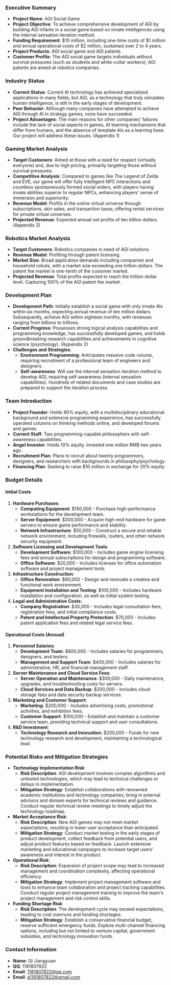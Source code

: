 ### Executive Summary
- **Project Name**: AGI Social Game
- **Project Objective**: To achieve comprehensive development of AGI by building AGI infants in a social game based on innate intelligences using the internal sensation iteration method.
- **Funding Requirement**: $10 million, including one-time costs of $1 million and annual operational costs of $2 million, sustained over 2 to 4 years.
- **Project Products**: AGI social game and AGI patents.
- **Customer Profile**: The AGI social game targets individuals without survival pressures (such as students and white-collar workers); AGI patents are aimed at robotics companies.
### Industry Status
- **Current Status**: Current AI technology has achieved specialized applications in many fields, but AGI, as a technology that truly simulates human intelligence, is still in the early stages of development.
- **Peer Behavior**: Although many companies have attempted to achieve AGI through AI in strategy games, none have succeeded.
- **Project Advantages**: The main reasons for other companies' failures include the lack of social aspects in games, AI learning mechanisms that differ from humans, and the absence of template AIs as a learning base. Our project will address these issues. (Appendix 1)
### Gaming Market Analysis
- **Target Customers**: Aimed at those with a need for respect (virtually everyone) and, due to high pricing, primarily targeting those without survival pressures.
- **Competitive Analysis**: Compared to games like The Legend of Zelda and EVE, our game will offer fully intelligent NPC interactions and countless spontaneously formed social orders, with players having innate abilities superior to regular NPCs, enhancing players' sense of immersion and superiority.
- **Revenue Model**: Profits in the online virtual universe through subscriptions, skin sales, and transaction taxes; offering rental services for private virtual universes.
- **Projected Revenue**: Expected annual net profits of ten billion dollars. (Appendix 3)
### Robotics Market Analysis
- **Target Customers**: Robotics companies in need of AGI solutions.
- **Revenue Model**: Profiting through patent licensing.
- **Market Size**: Broad application demands including companion and household robots, with a market size exceeding one trillion dollars. The patent fee market is one-tenth of the customer market.
- **Projected Revenue**: Total profits expected to reach the trillion-dollar level. Capturing 100% of the AGI patent fee market.
### Development Plan
- **Development Path**: Initially establish a social game with only innate AIs within six months, expecting annual revenue of ten million dollars. Subsequently, achieve AGI within eighteen months, with revenues ranging from billions to trillions.
- **Current Progress**: Possesses strong logical analysis capabilities and programming knowledge, has successfully developed games, and holds groundbreaking research capabilities and achievements in cognitive science (psychology). (Appendix 2)
- **Challenges and Strategies**:
    - **Environment Programming**: Anticipates massive code volume, requiring recruitment of a professional team of engineers and designers.
    - **Self-awareness**: Will use the internal sensation iteration method to develop AGI, requiring self-awareness (internal sensation capabilities). Hundreds of related documents and case studies are prepared to support the iteration process.
### Team Introduction
- **Project Founder**: Holds 90% equity, with a multidisciplinary educational background and extensive programming experience, has successfully operated columns on thinking methods online, and developed forums and games.
- **Current Staff**: Two programming-capable philosophers with self-awareness capabilities.
- **Angel Investor**: Holds 10% equity. Invested one million RMB two years ago.
- **Recruitment Plan**: Plans to recruit about twenty programmers, designers, and researchers with backgrounds in philosophy/psychology.
- **Financing Plan**: Seeking to raise $10 million in exchange for 20% equity.
### Budget Details
#### Initial Costs
1. **Hardware Purchases**:
    - **Computing Equipment**: $150,000 - Purchase high-performance workstations for the development team.
    - **Server Equipment**: $300,000 - Acquire high-end hardware for game servers to ensure game performance and stability.
    - **Network Infrastructure**: $50,000 - Construct a secure and reliable network environment, including firewalls, routers, and other network security equipment.
2. **Software Licensing and Development Tools**:
    - **Development Software**: $100,000 - Includes game engine licensing fees and annual subscriptions for design and programming software.
    - **Office Software**: $20,000 - Includes licenses for office automation software and project management tools.
3. **Infrastructure Construction**:
    - **Office Renovation**: $80,000 - Design and renovate a creative and functional work environment.
    - **Equipment Installation and Testing**: $100,000 - Includes hardware installation and configuration, as well as initial system testing.
4. **Legal and Administrative Costs**:
    - **Company Registration**: $30,000 - Includes legal consultation fees, registration fees, and initial compliance costs.
    - **Patent and Intellectual Property Protection**: $70,000 - Includes patent application fees and related legal service fees.
#### Operational Costs (Annual)
1. **Personnel Salaries**:
    - **Development Team**: $800,000 - Includes salaries for programmers, designers, and testers.
    - **Management and Support Team**: $400,000 - Includes salaries for administrative, HR, and financial management staff.
2. **Server Maintenance and Cloud Service Fees**:
    - **Server Operation and Maintenance**: $300,000 - Daily maintenance, upgrades, and troubleshooting costs for servers.
    - **Cloud Services and Data Backup**: $200,000 - Includes cloud storage fees and data security backup services.
3. **Marketing and Customer Support**:
    - **Marketing**: $200,000 - Includes advertising costs, promotional activities, and exhibition fees.
    - **Customer Support**: $100,000 - Establish and maintain a customer service team, providing technical support and user consultations.
4. **R&D Investment**:
    - **Technology Research and Innovation**: $200,000 - Funds for new technology research and development, maintaining a technological lead.
### Potential Risks and Mitigation Strategies
- **Technology Implementation Risk**:
    - **Risk Description**: AGI development involves complex algorithms and untested technologies, which may lead to technical challenges or delays in implementation.
    - **Mitigation Strategy**: Establish collaborations with renowned academic institutions and technology companies, bring in external advisors and domain experts for technical reviews and guidance. Conduct regular technical review meetings to timely adjust the technology roadmap.
- **Market Acceptance Risk**:
    - **Risk Description**: New AGI games may not meet market expectations, resulting in lower user acceptance than anticipated.
    - **Mitigation Strategy**: Conduct market testing in the early stages of product development, collect feedback from potential users, and adjust product features based on feedback. Launch extensive marketing and educational campaigns to increase target users' awareness and interest in the product.
- **Operational Risk**:
    - **Risk Description**: Expansion of project scope may lead to increased management and coordination complexity, affecting operational efficiency.
    - **Mitigation Strategy**: Implement project management software and tools to enhance team collaboration and project tracking capabilities. Conduct regular project management training to improve the team's project management and risk control skills.
- **Funding Shortage Risk**:
    - **Risk Description**: The development cycle may exceed expectations, leading to cost overruns and funding shortages.
    - **Mitigation Strategy**: Establish a conservative financial budget, reserve sufficient emergency funds. Explore multi-channel financing options, including but not limited to venture capital, government subsidies, and technology innovation funds.
### Contact Information
- **Name**: Qi Jiangyuan
- **QQ**: 1181807822
- **Email**: 1181807822@qq.com
- **Email**: a1181807822@gmail.com